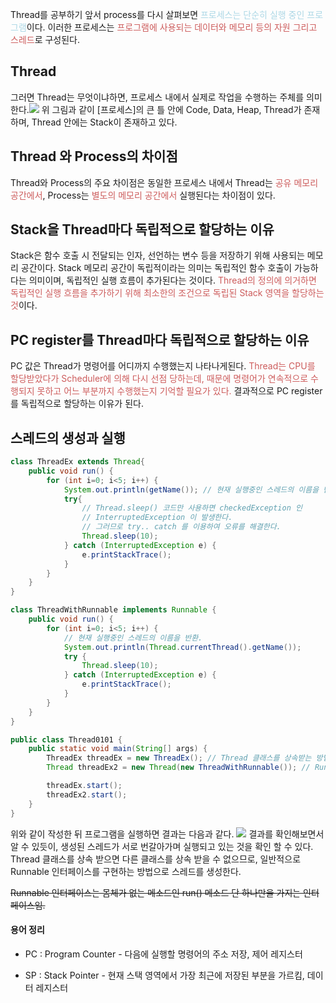 Thread를 공부하기 앞서 process를 다시 살펴보면 <span style="color:lightblue">프로세스는 단순히 실행 중인 프로그램</span>이다.
이러한 프로세스는 <span style="color:indianred">프로그램에 사용되는 데이터와 메모리 등의 자원 그리고 스레드</span>로 구성된다.

## Thread
그러면 Thread는 무엇이냐하면, 프로세스 내에서 실제로 작업을 수행하는 주체를 의미한다.![](https://velog.velcdn.com/images/dymnam/post/3d6ac19a-568d-4a60-ae84-0761cc8ef9a5/image.png)
위 그림과 같이 [프로세스]의 큰 틀 안에 Code, Data, Heap, Thread가 존재하며, Thread 안에는 Stack이 존재하고 있다.

## Thread 와 Process의 차이점
Thread와 Process의 주요 차이점은 동일한 프로세스 내에서 Thread는 <span style="color:indianred">공유 메모리 공간에서</span>, Process는 <span style="color:indianred">별도의 메모리 공간에서</span> 실행된다는 차이점이 있다.

## Stack을 Thread마다 독립적으로 할당하는 이유
Stack은 함수 호출 시 전달되는 인자, 선언하는 변수 등을 저장하기 위해 사용되는 메모리 공간이다.
Stack 메모리 공간이 독립적이라는 의미는 독립적인 함수 호출이 가능하다는 의미이며, 독립적인 실행 흐름이 추가된다는 것이다.
<span style="color:indianred">Thread의 정의에 의거하면 독립적인 실행 흐름을 추가하기 위해 최소한의 조건으로 독립된 Stack 영역을 할당하는 것</span>이다.

## PC register를 Thread마다 독립적으로 할당하는 이유
PC 값은 Thread가 명령어를 어디까지 수행했는지 나타나게된다.
<span style="color:indianred">Thread는 CPU를 할당받았다가 Scheduler에 의해 다시 선점 당하는데, 때문에 명령어가 연속적으로 수행되지 못하고 어느 부분까지 수행했는지 기억할 필요가 있다.</span>
결과적으로 PC register를 독립적으로 할당하는 이유가 된다.

## 스레드의 생성과 실행
```java
class ThreadEx extends Thread{
    public void run() {
        for (int i=0; i<5; i++) {
            System.out.println(getName()); // 현재 실행중인 스레드의 이름을 반환.
            try{
                // Thread.sleep() 코드만 사용하면 checkedException 인
                // InterruptedException 이 발생한다.
                // 그러므로 try.. catch 를 이용하여 오류를 해결한다.
                Thread.sleep(10);
            } catch (InterruptedException e) {
                e.printStackTrace();
            }
        }
    }
}

class ThreadWithRunnable implements Runnable {
    public void run() {
        for (int i=0; i<5; i++) {
            // 현재 실행중인 스레드의 이름을 반환.
            System.out.println(Thread.currentThread().getName());
            try {
                Thread.sleep(10);
            } catch (InterruptedException e) {
                e.printStackTrace();
            }
        }
    }
}

public class Thread0101 {
    public static void main(String[] args) {
        ThreadEx threadEx = new ThreadEx(); // Thread 클래스를 상속받는 방법
        Thread threadEx2 = new Thread(new ThreadWithRunnable()); // Runnable 인터페이스 구현 방법

        threadEx.start();
        threadEx2.start();
    }
}
```
위와 같이 작성한 뒤 프로그램을 실행하면 결과는 다음과 같다.
![](https://velog.velcdn.com/images/dymnam/post/6af3f727-3ee9-45a6-849b-474811083e51/image.png)
결과를 확인해보면서 알 수 있듯이, 생성된 스레드가 서로 번갈아가며 실행되고 있는 것을 확인 할 수 있다.
Thread 클래스를 상속 받으면 다른 클래스를 상속 받을 수 없으므로, 일반적으로 Runnable 인터페이스를 구현하는 방법으로 스레드를 생성한다.

~~Runnable 인터페이스는 몸체가 없는 메소드인 run() 메소드 단 하나만을 가지는 인터페이스임.~~

#### 용어 정리
- PC : Program Counter - 다음에 실행할 명령어의 주소 저장, 제어 레지스터

- SP : Stack Pointer - 현재 스택 영역에서 가장 최근에 저장된 부분을 가르킴, 데이터 레지스터
